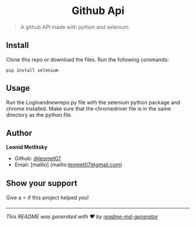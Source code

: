 <h1 align="center">Github Api</h1>
<p>
</p>

> A github API made with python and selenium.

## Install


Clone this repo or download the files.
Run the following commands:
```
pip install selenium
```

## Usage


Run the Loginandnewrepo.py file with the selenium python package and chrome installed. Make sure that the chromedriver file is in the same directory as the python file.


## Author

**Leonid Metlitsky**

* Github: [@leomet07](https://github.com/leomet07)
* Email: [mailto] (mailto:leomet07@gmail.com)

## Show your support

Give a ⭐️ if this project helped you!

***
_This README was generated with ❤️ by [readme-md-generator](https://github.com/kefranabg/readme-md-generator)_
